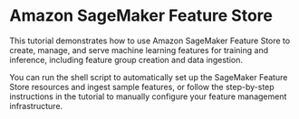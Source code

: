 # Amazon SageMaker Feature Store

This tutorial demonstrates how to use Amazon SageMaker Feature Store to create, manage, and serve machine learning features for training and inference, including feature group creation and data ingestion.

You can run the shell script to automatically set up the SageMaker Feature Store resources and ingest sample features, or follow the step-by-step instructions in the tutorial to manually configure your feature management infrastructure.
